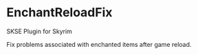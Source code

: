 EnchantReloadFix
================

SKSE Plugin for Skyrim

Fix problems associated with enchanted items after game reload.
